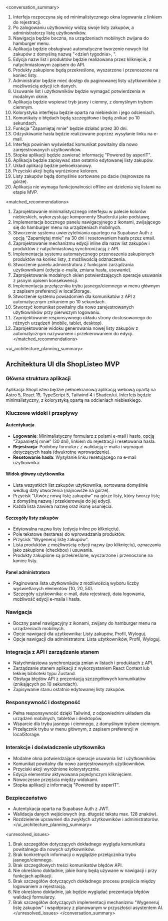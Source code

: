 <conversation_summary>
<decisions>
1. Interfejs rozpoczyna się od minimalistycznego okna logowania z linkiem do rejestracji.
2. Po zalogowaniu użytkownicy widzą swoje listy zakupów, a administratorzy listę użytkowników.
3. Nawigacja będzie boczna, na urządzeniach mobilnych zwijana do hamburger menu.
4. Aplikacja będzie obsługiwać automatyczne tworzenie nowych list zakupów z domyślną nazwą "<dzień tygodnia>, <DD-MM-RRRR>".
5. Edycja nazw list i produktów będzie realizowana przez kliknięcie, z natychmiastowym zapisem do API.
6. Produkty zakupione będą przekreślone, wyszarzone i przenoszone na koniec listy.
7. Administrator będzie mieć dostęp do paginowanej listy użytkowników z możliwością edycji ich danych.
8. Usuwanie list i użytkowników będzie wymagać potwierdzenia w modalnym oknie.
9. Aplikacja będzie wspierać tryb jasny i ciemny, z domyślnym trybem ciemnym.
10. Kolorystyka interfejsu będzie oparta na niebieskim i jego odcieniach.
11. Komunikaty o błędach będą szczegółowe i będą znikać po 10 sekundach.
12. Funkcja "Zapamiętaj mnie" będzie działać przez 30 dni.
13. Odzyskiwanie hasła będzie realizowane poprzez wysyłanie linku na e-mail.
14. Interfejs powinien wyświetlać komunikat powitalny dla nowo zarejestrowanych użytkowników.
15. Stopka aplikacji będzie zawierać informację "Powered by asperIT".
16. Aplikacja będzie zapisywać stan ostatnio edytowanej listy zakupów.
17. Układ aplikacji będzie pełnoekranowy.
18. Przyciski akcji będą wyróżnione kolorem.
19. Listy zakupów będą domyślnie sortowane po dacie (najnowsze na górze).
20. Aplikacja nie wymaga funkcjonalności offline ani dzielenia się listami na etapie MVP.
</decisions>

<matched_recommendations>
1. Zaprojektowanie minimalistycznego interfejsu w palecie kolorów niebieskich, wykorzystując komponenty Shadcn/ui jako podstawę.
2. Implementacja bocznego panelu nawigacyjnego z ikonami, zwijającego się do hamburger menu na urządzeniach mobilnych.
3. Stworzenie systemu uwierzytelniania opartego na Supabase Auth z opcją "Zapamiętaj mnie" na 30 dni i resetowaniem hasła przez email.
4. Zaprojektowanie mechanizmu edycji inline dla nazw list zakupów i produktów z natychmiastową synchronizacją z API.
5. Implementacja systemu automatycznego przenoszenia zakupionych produktów na koniec listy, z możliwością odznaczenia.
6. Stworzenie panelu administratora z funkcjami zarządzania użytkownikami (edycja e-maila, zmiana hasła, usuwanie).
7. Zaprojektowanie modalnych okien potwierdzających operacje usuwania z jasnym opisem konsekwencji.
8. Implementacja przełącznika trybu jasnego/ciemnego w menu głównym z zapisem preferencji w localStorage.
9. Stworzenie systemu powiadomień dla komunikatów z API z automatycznym znikaniem po 10 sekundach.
10. Stworzyć komunikat powitalny dla nowo zarejestrowanych użytkowników przy pierwszym logowaniu.
11. Zaprojektowanie responsywnego układu strony dostosowanego do różnych urządzeń (mobile, tablet, desktop).
12. Zaprojektowanie widoku generowania nowej listy zakupów z automatycznym nazywaniem i przekierowaniem do edycji.
</matched_recommendations>

<ui_architecture_planning_summary>
## Architektura UI dla ShopListeo MVP

### Główna struktura aplikacji

Aplikacja ShopListeo będzie pełnoekranową aplikacją webową opartą na Astro 5, React 19, TypeScript 5, Tailwind 4 i Shadcn/ui. Interfejs będzie minimalistyczny, z kolorystyką opartą na odcieniach niebieskiego.

### Kluczowe widoki i przepływy

#### Autentykacja
- **Logowanie**: Minimalistyczny formularz z polami e-mail i hasło, opcją "Zapamiętaj mnie" (30 dni), linkiem do rejestracji i resetowania hasła.
- **Rejestracja**: Podobny formularz z walidacją e-maila i wymagań dotyczących hasła (dwukrotne wprowadzenie).
- **Resetowanie hasła**: Wysyłanie linku resetującego na e-mail użytkownika.

#### Widok główny użytkownika
- Lista wszystkich list zakupów użytkownika, sortowana domyślnie według daty utworzenia (najnowsze na górze).
- Przycisk "Utwórz nową listę zakupów" na górze listy, który tworzy listę z domyślną nazwą i przekierowuje do jej edycji.
- Każda lista zawiera nazwę oraz ikonę usunięcia.

#### Szczegóły listy zakupów
- Edytowalna nazwa listy (edycja inline po kliknięciu).
- Pole tekstowe (textarea) do wprowadzania produktów.
- Przycisk "Wygeneruj listę zakupów".
- Lista produktów z możliwością edycji nazwy (po kliknięciu), oznaczania jako zakupione (checkbox) i usuwania.
- Produkty zakupione są przekreślone, wyszarzone i przenoszone na koniec listy.

#### Panel administratora
- Paginowana lista użytkowników z możliwością wyboru liczby wyświetlanych elementów (10, 20, 50).
- Szczegóły użytkownika: e-mail, data rejestracji, data logowania, możliwość edycji e-maila i hasła.

### Nawigacja
- Boczny panel nawigacyjny z ikonami, zwijany do hamburger menu na urządzeniach mobilnych.
- Opcje nawigacji dla użytkownika: Listy zakupów, Profil, Wyloguj.
- Opcje nawigacji dla administratora: Lista użytkowników, Profil, Wyloguj.

### Integracja z API i zarządzanie stanem
- Natychmiastowa synchronizacja zmian w listach i produktach z API.
- Zarządzanie stanem aplikacji z wykorzystaniem React Context lub lekkiej biblioteki typu Zustand.
- Obsługa błędów API z prezentacją szczegółowych komunikatów (znikających po 10 sekundach).
- Zapisywanie stanu ostatnio edytowanej listy zakupów.

### Responsywność i dostępność
- Pełna responsywność dzięki Tailwind, z odpowiednim układem dla urządzeń mobilnych, tabletów i desktopów.
- Wsparcie dla trybu jasnego i ciemnego, z domyślnym trybem ciemnym.
- Przełącznik trybu w menu głównym, z zapisem preferencji w localStorage.

### Interakcje i doświadczenie użytkownika
- Modalne okna potwierdzające operacje usuwania list i użytkowników.
- Komunikat powitalny dla nowo zarejestrowanych użytkowników.
- Przyciski akcji wyróżnione kolorystycznie.
- Edycja elementów aktywowana pojedynczym kliknięciem.
- Nowoczesne przejścia między widokami.
- Stopka aplikacji z informacją "Powered by asperIT".

### Bezpieczeństwo
- Autentykacja oparta na Supabase Auth z JWT.
- Walidacja danych wejściowych (np. długość tekstu max. 128 znaków).
- Rozdzielenie uprawnień dla zwykłych użytkowników i administratorów.
</ui_architecture_planning_summary>

<unresolved_issues>
1. Brak szczegółów dotyczących dokładnego wyglądu komunikatu powitalnego dla nowych użytkowników.
2. Brak konkretnych informacji o wyglądzie przełącznika trybu jasnego/ciemnego.
3. Brak szczegółowych treści komunikatów błędów API.
4. Nie określono dokładnie, jakie ikony będą używane w nawigacji i przy funkcjach aplikacji.
5. Brak szczegółów dotyczących dokładnego procesu przejścia między logowaniem a rejestracją.
6. Nie określono dokładnie, jak będzie wyglądać prezentacja błędów walidacji formularzy.
7. Brak szczegółów dotyczących implementacji mechanizmu "Wygeneruj listę zakupów" i współpracy z planowanym w przyszłości asystentem AI.
</unresolved_issues>
</conversation_summary> 